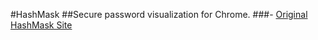 #HashMask
##Secure password visualization for Chrome.
###- [Original HashMask Site](http://lab.arc90.com/2009/07/09/hashmask-another-more-secure-experiment-in-password-masking/)
